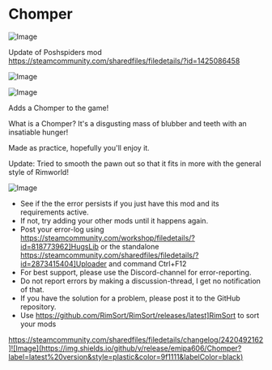 # Chomper

![Image](https://i.imgur.com/buuPQel.png)

Update of Poshspiders mod
https://steamcommunity.com/sharedfiles/filedetails/?id=1425086458

![Image](https://i.imgur.com/pufA0kM.png)

	
![Image](https://i.imgur.com/Z4GOv8H.png)

Adds a Chomper to the game!

What is a Chomper? It's a disgusting mass of blubber and teeth with an insatiable hunger!

Made as practice, hopefully you'll enjoy it.

Update: Tried to smooth the pawn out so that it fits in more with the general style of Rimworld!

![Image](https://i.imgur.com/PwoNOj4.png)



-  See if the the error persists if you just have this mod and its requirements active.
-  If not, try adding your other mods until it happens again.
-  Post your error-log using https://steamcommunity.com/workshop/filedetails/?id=818773962]HugsLib or the standalone https://steamcommunity.com/sharedfiles/filedetails/?id=2873415404]Uploader and command Ctrl+F12
-  For best support, please use the Discord-channel for error-reporting.
-  Do not report errors by making a discussion-thread, I get no notification of that.
-  If you have the solution for a problem, please post it to the GitHub repository.
-  Use https://github.com/RimSort/RimSort/releases/latest]RimSort to sort your mods



https://steamcommunity.com/sharedfiles/filedetails/changelog/2420492162]![Image](https://img.shields.io/github/v/release/emipa606/Chomper?label=latest%20version&style=plastic&color=9f1111&labelColor=black)

